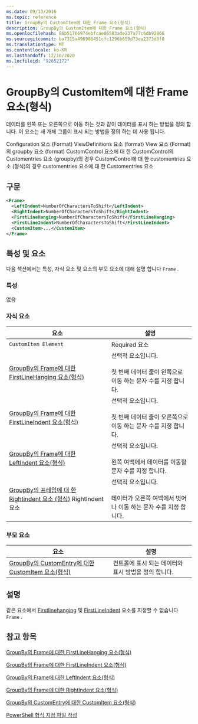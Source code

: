 ```yaml
---
ms.date: 09/13/2016
ms.topic: reference
title: GroupBy의 CustomItem에 대한 Frame 요소(형식)
description: GroupBy의 CustomItem에 대한 Frame 요소(형식)
ms.openlocfilehash: 86b51766974ebfcae06583ade237a77c6db92866
ms.sourcegitcommit: ba7315a496986451cfc1296b659d73ea2373d3f0
ms.translationtype: MT
ms.contentlocale: ko-KR
ms.lasthandoff: 12/10/2020
ms.locfileid: "92652172"
---
```

# <a name="frame-element-for-customitem-for-groupby-format"></a>GroupBy의 CustomItem에 대한 Frame 요소(형식)

데이터를 왼쪽 또는 오른쪽으로 이동 하는 것과 같이 데이터를 표시 하는 방법을 정의 합니다. 이 요소는 새 개체 그룹이 표시 되는 방법을 정의 하는 데 사용 됩니다.

Configuration 요소 (Format) ViewDefinitions 요소 (format) View 요소 (Format)의 groupby 요소 (format) CustomControl 요소에 대 한 CustomControl의 Customentries 요소 (groupby)의 경우 CustomControl에 대 한 customentries 요소 (형식)의 경우 customentries 요소에 대 한 Customentries 요소

## <a name="syntax"></a>구문

```xml
<Frame>
  <LeftIndent>NumberOfCharactersToShift</LeftIndent>
  <RightIndent>NumberOfCharactersToShift</RightIndent>
  <FirstLineHanging>NumberOfCharactersToShift</FirstLineHanging>
  <FirstLineIndent>NumberOfCharactersToShift</FirstLineIndent>
  <CustomItem>...</CustomItem>
</Frame>
```

## <a name="attributes-and-elements"></a>특성 및 요소

다음 섹션에서는 특성, 자식 요소 및 요소의 부모 요소에 대해 설명 합니다 `Frame` .

### <a name="attributes"></a>특성

없음

### <a name="child-elements"></a>자식 요소

|요소|설명|
|-------------|-----------------|
|`CustomItem Element`|Required 요소|
|[GroupBy의 Frame에 대한 FirstLineHanging 요소(형식)](./firstlinehanging-element-for-frame-for-groupby-format.md)|선택적 요소입니다.<br /><br /> 첫 번째 데이터 줄이 왼쪽으로 이동 하는 문자 수를 지정 합니다.|
|[GroupBy의 Frame에 대한 FirstLineIndent 요소(형식)](./firstlineindent-element-for-frame-for-groupby-format.md)|선택적 요소입니다.<br /><br /> 첫 번째 데이터 줄이 오른쪽으로 이동 하는 문자 수를 지정 합니다.|
|[GroupBy의 Frame에 대한 LeftIndent 요소(형식)](./leftindent-element-for-frame-for-groupby-format.md)|선택적 요소입니다.<br /><br /> 왼쪽 여백에서 데이터를 이동할 문자 수를 지정 합니다.|
|[GroupBy의 프레임에 대 한 Rightindent 요소 (형식)](./rightindent-element-for-frame-for-groupby-format.md) RightIndent 요소|선택적 요소입니다.<br /><br /> 데이터가 오른쪽 여백에서 벗어나 이동 하는 문자 수를 지정 합니다.|

### <a name="parent-elements"></a>부모 요소

|요소|설명|
|-------------|-----------------|
|[GroupBy의 CustomEntry에 대한 CustomItem 요소(형식)](./customitem-element-for-customentry-for-groupby-format.md)|컨트롤에 표시 되는 데이터와 표시 방법을 정의 합니다.|

## <a name="remarks"></a>설명

같은 요소에서 [Firstlinehanging](./firstlinehanging-element-for-frame-for-groupby-format.md) 및 [FirstLineIndent](./firstlineindent-element-for-frame-for-groupby-format.md) 요소를 지정할 수 없습니다 `Frame` .

## <a name="see-also"></a>참고 항목

[GroupBy의 Frame에 대한 FirstLineHanging 요소(형식)](./firstlinehanging-element-for-frame-for-groupby-format.md)

[GroupBy의 Frame에 대한 FirstLineIndent 요소(형식)](./firstlineindent-element-for-frame-for-groupby-format.md)

[GroupBy의 Frame에 대한 LeftIndent 요소(형식)](./leftindent-element-for-frame-for-groupby-format.md)

[GroupBy의 Frame에 대한 RightIndent 요소(형식)](./rightindent-element-for-frame-for-groupby-format.md)

[GroupBy의 CustomEntry에 대한 CustomItem 요소(형식)](./customitem-element-for-customentry-for-groupby-format.md)

[PowerShell 형식 지정 파일 작성](./writing-a-powershell-formatting-file.md)
